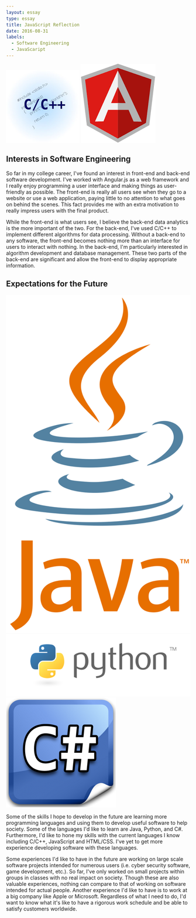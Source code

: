 ```yaml
---
layout: essay
type: essay
title: JavaScript Reflection
date: 2016-08-31
labels:
  - Software Engineering
  - JavaScaript
---
```


<img class="ui tiny right spaced image" src="../images/c_cpp.jpg">
<img class="ui tiny right spaced image" src="../images/angular.png">


## Interests in Software Engineering

So far in my college career, I've found an interest in front-end and back-end software development. I've worked with Angular.js as a web framework and I really enjoy programming a user interface and making things as user-friendly as possible. The front-end is really all users see when they go to a website or use a web application, paying little to no attention to what goes on behind the scenes. This fact provides me with an extra motivation to really impress users with the final product.

While the front-end is what users see, I believe the back-end data analytics is the more important of the two. For the back-end, I've used C/C++ to implement different algorithms for data processing. Without a back-end to any software, the front-end becomes nothing more than an interface for users to interact with nothing. In the back-end, I'm particularly interested in algorithm development and database management. These two parts of the back-end are significant and allow the front-end to display appropriate information.

## Expectations for the Future
<img class="ui tiny right spaced image" src="../images/java.png">
<img class="ui tiny right spaced image" src="../images/python.png">
<img class="ui tiny right spaced image" src="../images/c_sharp.png">

Some of the skills I hope to develop in the future are learning more programming languages and using them to develop useful software to help society. Some of the languages I'd like to learn are Java, Python, and C#. Furthermore, I'd like to hone my skills with the current languages I know including C/C++, JavaScript and HTML/CSS. I've yet to get more experience developing software with these languages.

Some experiences I'd like to have in the future are working on large scale software projects intended for numerous users (i.e. cyber security software, game development, etc.). So far, I've only worked on small projects within groups in classes with no real impact on society. Though these are also valuable experiences, nothing can compare to that of working on software intended for actual people. Another experience I'd like to have is to work at a big company like Apple or Microsoft. Regardless of what I need to do, I'd want to know what it's like to have a rigorous work schedule and be able to satisfy customers worldwide.
